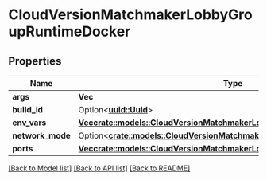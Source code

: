 # CloudVersionMatchmakerLobbyGroupRuntimeDocker

## Properties

Name | Type | Description | Notes
------------ | ------------- | ------------- | -------------
**args** | **Vec<String>** |  | 
**build_id** | Option<[**uuid::Uuid**](uuid::Uuid.md)> |  | [optional]
**env_vars** | [**Vec<crate::models::CloudVersionMatchmakerLobbyGroupRuntimeDockerEnvVar>**](CloudVersionMatchmakerLobbyGroupRuntimeDockerEnvVar.md) |  | 
**network_mode** | Option<[**crate::models::CloudVersionMatchmakerNetworkMode**](CloudVersionMatchmakerNetworkMode.md)> |  | [optional]
**ports** | [**Vec<crate::models::CloudVersionMatchmakerLobbyGroupRuntimeDockerPort>**](CloudVersionMatchmakerLobbyGroupRuntimeDockerPort.md) |  | 

[[Back to Model list]](../README.md#documentation-for-models) [[Back to API list]](../README.md#documentation-for-api-endpoints) [[Back to README]](../README.md)


